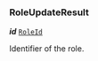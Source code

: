 

### RoleUpdateResult





  
<article>

***id*** [`RoleId`](/storybook/role-model--page#roleid) 

Identifier of the role.

</article>

